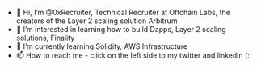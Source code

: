 - 👋 Hi, I’m @0xRecruiter, Technical Recruiter at Offchain Labs, the creators of the Layer 2 scaling solution Arbitrum 
- 👀 I’m interested in learning how to build Dapps, Layer 2 scaling solutions, Finality  
- 🌱 I’m currently learning Solidity, AWS Infrastructure 
- 📫 How to reach me - click on the left side to my twitter and linkedin (: 

<!---
0xRecruiter/0xRecruiter is a ✨ special ✨ repository because its `README.md` (this file) appears on your GitHub profile.
You can click the Preview link to take a look at your changes.
--->
